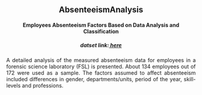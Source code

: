 <h2 align="center">AbsenteeismAnalysis</h2>  
<h4 align="center">Employees Absenteeism Factors Based on Data Analysis and Classification</h4>
<h5 align="center">datset link:<a href="https://archive.ics.uci.edu/ml/datasets/Absenteeism+at+work#"> here </a></h5>

<p align="justify">A detailed analysis of the measured absenteeism data for employees in a forensic science laboratory (FSL) is presented. About 134 employees out of 172 were used as a sample. The factors assumed to affect absenteeism included differences in gender, departments/units, period of the year, skill-levels and professions.</p>

